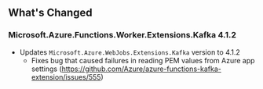 ## What's Changed

<!-- Please add your release notes in the following format:
- My change description (#PR/#issue)
-->

### Microsoft.Azure.Functions.Worker.Extensions.Kafka 4.1.2
- Updates `Microsoft.Azure.WebJobs.Extensions.Kafka` version to 4.1.2
  - Fixes bug that caused failures in reading PEM values from Azure app settings (https://github.com/Azure/azure-functions-kafka-extension/issues/555)
